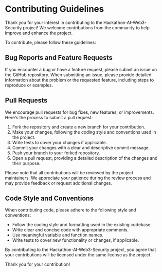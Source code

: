 # Contributing Guidelines

Thank you for your interest in contributing to the Hackathon-AI-Web3-Security project! We welcome contributions from the community to help improve and enhance the project.

To contribute, please follow these guidelines:

## Bug Reports and Feature Requests

If you encounter a bug or have a feature request, please submit an issue on the GitHub repository. When submitting an issue, please provide detailed information about the problem or the requested feature, including steps to reproduce or examples.

## Pull Requests

We encourage pull requests for bug fixes, new features, or improvements. Here's the process to submit a pull request:

1. Fork the repository and create a new branch for your contribution.
2. Make your changes, following the coding style and conventions used in the project.
3. Write tests to cover your changes if applicable.
4. Commit your changes with a clear and descriptive commit message.
5. Push your branch to your forked repository.
6. Open a pull request, providing a detailed description of the changes and their purpose.

Please note that all contributions will be reviewed by the project maintainers. We appreciate your patience during the review process and may provide feedback or request additional changes.

## Code Style and Conventions

When contributing code, please adhere to the following style and conventions:

- Follow the coding style and formatting used in the existing codebase.
- Write clear and concise code with appropriate comments.
- Use meaningful variable and function names.
- Write tests to cover new functionality or changes, if applicable.

By contributing to the Hackathon-AI-Web3-Security project, you agree that your contributions will be licensed under the same license as the project.

Thank you for your contribution!

